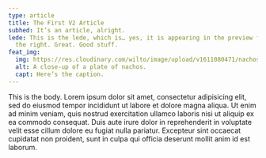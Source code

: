 ```yaml
---
type: article
title: The First V2 Article
subhed: It’s an article, alright.
lede: This is the lede, which is… yes, it is appearing in the preview frame on
  the right. Great. Good stuff.
feat_img:
  img: https://res.cloudinary.com/wilto/image/upload/v1611080471/nachos.jpg
  alt: A close-up of a plate of nachos.
  capt: Here’s the caption.
---
```

This is the body. Lorem ipsum dolor sit amet, consectetur adipisicing elit, sed do eiusmod tempor incididunt ut labore et dolore magna aliqua. Ut enim ad minim veniam, quis nostrud exercitation ullamco laboris nisi ut aliquip ex ea commodo consequat. Duis aute irure dolor in reprehenderit in voluptate velit esse cillum dolore eu fugiat nulla pariatur. Excepteur sint occaecat cupidatat non proident, sunt in culpa qui officia deserunt mollit anim id est laborum.